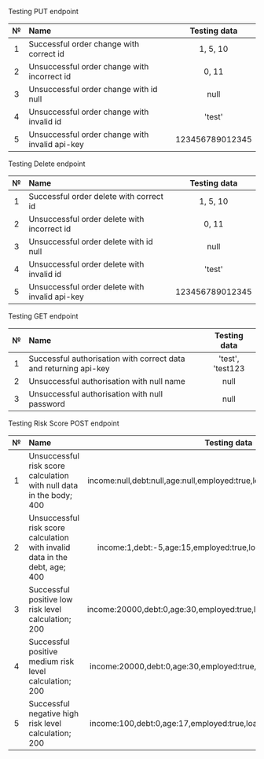 Testing PUT endpoint

|  №  | Name                                           |   Testing data    |
|:---:|:-----------------------------------------------|:-----------------:|
|  1  | Successful order change with correct id        |     1, 5, 10      |
|  2  | Unsuccessful order change with incorrect id    |       0, 11       |
|  3  | Unsuccessful order change with id null         |       null        |
|  4  | Unsuccessful order change with invalid id      |      'test'       |
|  5  | Unsuccessful order change with invalid api-key |  123456789012345  |

Testing Delete endpoint

|  №  | Name                                           |   Testing data    |
|:---:|:-----------------------------------------------|:-----------------:|
|  1  | Successful order delete with correct id        |     1, 5, 10      |
|  2  | Unsuccessful order delete with incorrect id    |       0, 11       |
|  3  | Unsuccessful order delete with id null         |       null        |
|  4  | Unsuccessful order delete with invalid id      |      'test'       |
|  5  | Unsuccessful order delete with invalid api-key |  123456789012345  |

Testing GET endpoint

| № | Name                                                             |   Testing data   |
|:-:|:-----------------------------------------------------------------|:----------------:|
| 1 | Successful authorisation with correct data and returning api-key | 'test', 'test123 |
| 2 | Unsuccessful authorisation with null name                        |       null       |
| 3 | Unsuccessful authorisation with null password                    |       null       |


Testing Risk Score POST endpoint

|  №  | Name                                                                        |                                 Testing data                                 |
|:---:|:----------------------------------------------------------------------------|:----------------------------------------------------------------------------:|
|  1  | Unsuccessful risk score calculation with null data in the body; 400         | income:null,debt:null,age:null,employed:true,loanAmount:null,loanPeriod:null |
|  2  | Unsuccessful risk score calculation with invalid data in the debt, age; 400 |      income:1,debt:-5,age:15,employed:true,loanAmount:500,loanPeriod:6       |
|  3  | Successful positive low risk level calculation; 200                         |    income:20000,debt:0,age:30,employed:true,loanAmount:500,loanPeriod:12     |
|  4  | Successful positive medium risk level calculation; 200                      |     income:20000,debt:0,age:30,employed:true,loanAmount:500,loanPeriod:6     |
|  5  | Successful negative high risk level calculation; 200                        |     income:100,debt:0,age:17,employed:true,loanAmount:1000,loanPeriod:12     |